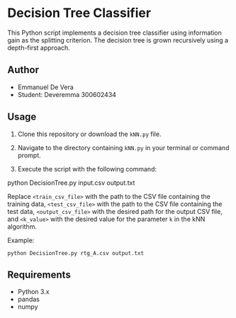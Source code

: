 # Decision Tree Classifier

This Python script implements a decision tree classifier using information gain as the splitting criterion. The decision tree is grown recursively using a depth-first approach.

## Author

- Emmanuel De Vera
- Student: Deveremma 300602434

## Usage

1. Clone this repository or download the `kNN.py` file.

2. Navigate to the directory containing `kNN.py` in your terminal or command prompt.

3. Execute the script with the following command:

python DecisionTree.py input.csv output.txt

Replace `<train_csv_file>` with the path to the CSV file containing the training data, `<test_csv_file>` with the path to the CSV file containing the test data, `<output_csv_file>` with the desired path for the output CSV file, and `<k_value>` with the desired value for the parameter `k` in the kNN algorithm.

Example:

`python DecisionTree.py rtg_A.csv output.txt`

## Requirements

- Python 3.x
- pandas
- numpy




